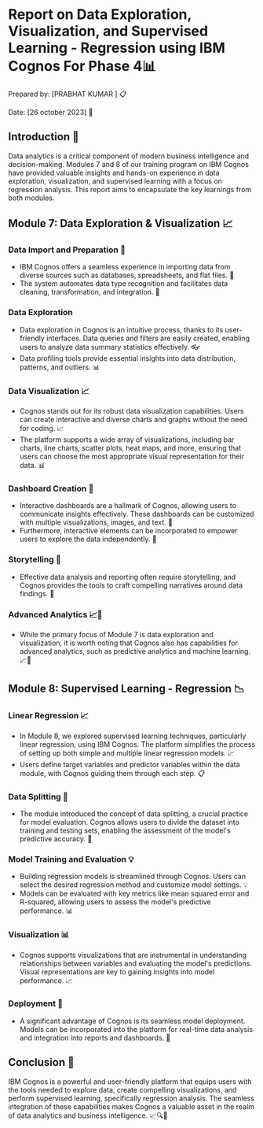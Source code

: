 # Report on Data Exploration, Visualization, and Supervised Learning - Regression using IBM Cognos For Phase 4📊

Prepared by: [PRABHAT KUMAR ] 📋

Date: [26 october 2023] 📅

## Introduction 🚀

Data analytics is a critical component of modern business intelligence and decision-making. Modules 7 and 8 of our training program on IBM Cognos have provided valuable insights and hands-on experience in data exploration, visualization, and supervised learning with a focus on regression analysis. This report aims to encapsulate the key learnings from both modules.

## Module 7: Data Exploration & Visualization 📈

### Data Import and Preparation 📂

- IBM Cognos offers a seamless experience in importing data from diverse sources such as databases, spreadsheets, and flat files. 📁
- The system automates data type recognition and facilitates data cleaning, transformation, and integration. 🧹

### Data Exploration 

- Data exploration in Cognos is an intuitive process, thanks to its user-friendly interfaces. Data queries and filters are easily created, enabling users to analyze data summary statistics effectively. 👓
- Data profiling tools provide essential insights into data distribution, patterns, and outliers. 📊

### Data Visualization 📈

- Cognos stands out for its robust data visualization capabilities. Users can create interactive and diverse charts and graphs without the need for coding. 📈
- The platform supports a wide array of visualizations, including bar charts, line charts, scatter plots, heat maps, and more, ensuring that users can choose the most appropriate visual representation for their data. 📊

### Dashboard Creation 📄

- Interactive dashboards are a hallmark of Cognos, allowing users to communicate insights effectively. These dashboards can be customized with multiple visualizations, images, and text. 📄
- Furthermore, interactive elements can be incorporated to empower users to explore the data independently. 🚀

### Storytelling 📖

- Effective data analysis and reporting often require storytelling, and Cognos provides the tools to craft compelling narratives around data findings. 📖

### Advanced Analytics 📈🔮

- While the primary focus of Module 7 is data exploration and visualization, it is worth noting that Cognos also has capabilities for advanced analytics, such as predictive analytics and machine learning. 📈🔮

## Module 8: Supervised Learning - Regression 📉

### Linear Regression 📈

- In Module 8, we explored supervised learning techniques, particularly linear regression, using IBM Cognos. The platform simplifies the process of setting up both simple and multiple linear regression models. 📈
- Users define target variables and predictor variables within the data module, with Cognos guiding them through each step. 📋

### Data Splitting 🔀

- The module introduced the concept of data splitting, a crucial practice for model evaluation. Cognos allows users to divide the dataset into training and testing sets, enabling the assessment of the model's predictive accuracy. 🔀

### Model Training and Evaluation 💡

- Building regression models is streamlined through Cognos. Users can select the desired regression method and customize model settings. 💡
- Models can be evaluated with key metrics like mean squared error and R-squared, allowing users to assess the model's predictive performance. 📊

### Visualization 📊

- Cognos supports visualizations that are instrumental in understanding relationships between variables and evaluating the model's predictions. Visual representations are key to gaining insights into model performance. 📈

### Deployment 🚀

- A significant advantage of Cognos is its seamless model deployment. Models can be incorporated into the platform for real-time data analysis and integration into reports and dashboards. 🚀

## Conclusion 📝

IBM Cognos is a powerful and user-friendly platform that equips users with the tools needed to explore data, create compelling visualizations, and perform supervised learning, specifically regression analysis. The seamless integration of these capabilities makes Cognos a valuable asset in the realm of data analytics and business intelligence. 📈🔍🔮
